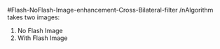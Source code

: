 #Flash-NoFlash-Image-enhancement-Cross-Bilateral-filter
/nAlgorithm takes two images:
  1. No Flash Image
  2. With Flash Image


